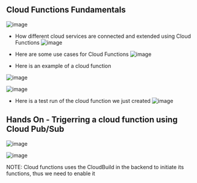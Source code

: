 ## Cloud Functions Fundamentals
![image](https://user-images.githubusercontent.com/43883264/179425119-3e8e9729-c481-4d97-a1fb-e97384841998.png)

- How different cloud services are connected and extended using Cloud Functions
![image](https://user-images.githubusercontent.com/43883264/179425202-f1602b66-a9e4-41f5-bced-8863b8ec8fe5.png)

- Here are some use cases for Cloud Functions
![image](https://user-images.githubusercontent.com/43883264/179425214-54af7ddf-8b16-46f8-bcd2-1d5649240357.png)

- Here is an example of a cloud function

![image](https://user-images.githubusercontent.com/43883264/179425343-0427bd3c-d03b-4e8b-8b11-af8396ff0e06.png)

![image](https://user-images.githubusercontent.com/43883264/179425349-607560df-fd61-4de0-bd6a-45839b1aa7a1.png)

- Here is a test run of the cloud function we just created
![image](https://user-images.githubusercontent.com/43883264/179425411-34279482-0bcc-4b3e-aaf9-68234a18c394.png)


## Hands On - Trigerring a cloud function using Cloud Pub/Sub
![image](https://user-images.githubusercontent.com/43883264/180069802-74ee171d-aaa0-4e48-a0ca-6cf7e04f156c.png)

![image](https://user-images.githubusercontent.com/43883264/180069867-cc5e2298-59f7-43c8-8c1b-9b56d188e1dd.png)

NOTE: Cloud functions uses the CloudBuild in the backend to initiate its functions, thus we need to enable it

